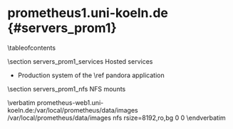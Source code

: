 prometheus1.uni-koeln.de    {#servers_prom1}
========================

\tableofcontents

\section servers_prom1_services Hosted services

* Production system of the \ref pandora application

\section servers_prom1_nfs NFS mounts

\verbatim
prometheus-web1.uni-koeln.de:/var/local/prometheus/data/images /var/local/prometheus/data/images nfs rsize=8192,ro,bg 0 0
 \endverbatim

